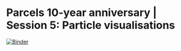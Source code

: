 # Parcels 10-year anniversary | Session 5: Particle visualisations

[![Binder](https://mybinder.org/badge_logo.svg)](https://mybinder.org/v2/gh/OceanParcels/10year-anniversary-session5/main)